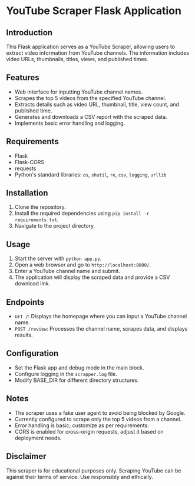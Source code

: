 # YouTube Scraper Flask Application

## Introduction
This Flask application serves as a YouTube Scraper, allowing users to extract video information from YouTube channels. The information includes video URLs, thumbnails, titles, views, and published times.

## Features
- Web interface for inputting YouTube channel names.
- Scrapes the top 5 videos from the specified YouTube channel.
- Extracts details such as video URL, thumbnail, title, view count, and published time.
- Generates and downloads a CSV report with the scraped data.
- Implements basic error handling and logging.

## Requirements
- Flask
- Flask-CORS
- requests
- Python's standard libraries: `os`, `shutil`, `re`, `csv`, `logging`, `urllib`

## Installation
1. Clone the repository.
2. Install the required dependencies using `pip install -r requirements.txt`.
3. Navigate to the project directory.

## Usage
1. Start the server with `python app.py`.
2. Open a web browser and go to `http://localhost:8000/`.
3. Enter a YouTube channel name and submit.
4. The application will display the scraped data and provide a CSV download link.

## Endpoints
- `GET /`: Displays the homepage where you can input a YouTube channel name.
- `POST /review`: Processes the channel name, scrapes data, and displays results.

## Configuration
- Set the Flask app and debug mode in the main block.
- Configure logging in the `scrapper.log` file.
- Modify BASE_DIR for different directory structures.

## Notes
- The scraper uses a fake user agent to avoid being blocked by Google.
- Currently configured to scrape only the top 5 videos from a channel.
- Error handling is basic; customize as per requirements.
- CORS is enabled for cross-origin requests, adjust it based on deployment needs.

## Disclaimer
This scraper is for educational purposes only. Scraping YouTube can be against their terms of service. Use responsibly and ethically.
